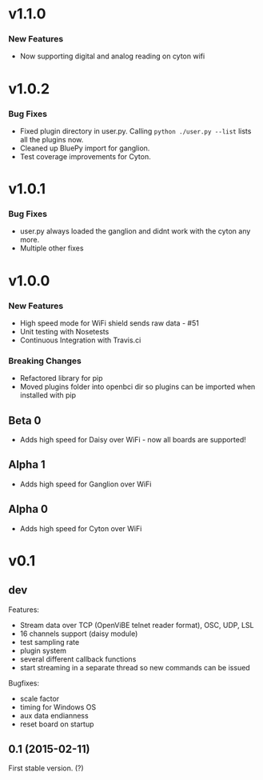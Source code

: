 # v1.1.0

### New Features

* Now supporting digital and analog reading on cyton wifi

# v1.0.2

### Bug Fixes

* Fixed plugin directory in user.py. Calling `python ./user.py --list` lists all the plugins now.
* Cleaned up BluePy import for ganglion.
* Test coverage improvements for Cyton.

# v1.0.1

### Bug Fixes

* user.py always loaded the ganglion and didnt work with the cyton any more.
* Multiple other fixes

# v1.0.0

### New Features

* High speed mode for WiFi shield sends raw data - #51
* Unit testing with Nosetests
* Continuous Integration with Travis.ci

### Breaking Changes

* Refactored library for pip
* Moved plugins folder into openbci dir so plugins can be imported when installed with pip


## Beta 0

* Adds high speed for Daisy over WiFi - now all boards are supported!

## Alpha 1

* Adds high speed for Ganglion over WiFi

## Alpha 0

* Adds high speed for Cyton over WiFi

# v0.1

## dev

Features:
  - Stream data over TCP (OpenViBE telnet reader format), OSC, UDP, LSL
  - 16 channels support (daisy module)
  - test sampling rate
  - plugin system
  - several different callback functions
  - start streaming in a separate thread so new commands can be issued

Bugfixes:
  - scale factor
  - timing for Windows OS
  - aux data endianness
  - reset board on startup

## 0.1 (2015-02-11)

First stable version. (?)
